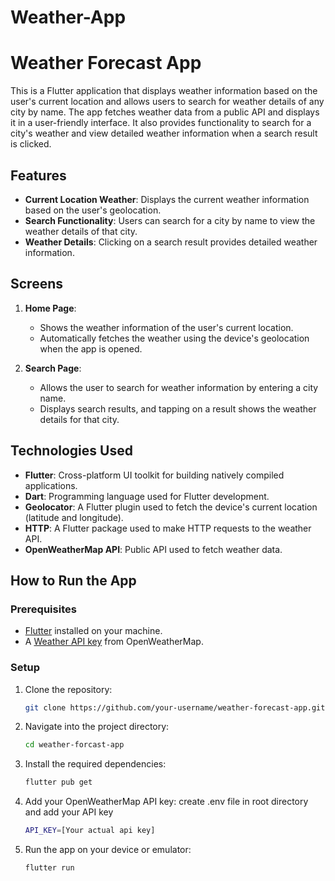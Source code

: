 # Weather-App
# Weather Forecast App

This is a Flutter application that displays weather information based on the user's current location and allows users to search for weather details of any city by name. The app fetches weather data from a public API and displays it in a user-friendly interface. It also provides functionality to search for a city's weather and view detailed weather information when a search result is clicked.

## Features

- **Current Location Weather**: Displays the current weather information based on the user's geolocation.
- **Search Functionality**: Users can search for a city by name to view the weather details of that city.
- **Weather Details**: Clicking on a search result provides detailed weather information.

## Screens

1. **Home Page**:
   - Shows the weather information of the user's current location.
   - Automatically fetches the weather using the device's geolocation when the app is opened.

2. **Search Page**:
   - Allows the user to search for weather information by entering a city name.
   - Displays search results, and tapping on a result shows the weather details for that city.

## Technologies Used

- **Flutter**: Cross-platform UI toolkit for building natively compiled applications.
- **Dart**: Programming language used for Flutter development.
- **Geolocator**: A Flutter plugin used to fetch the device's current location (latitude and longitude).
- **HTTP**: A Flutter package used to make HTTP requests to the weather API.
- **OpenWeatherMap API**: Public API used to fetch weather data.


## How to Run the App

### Prerequisites

- [Flutter](https://flutter.dev/docs/get-started/install) installed on your machine.
- A [Weather API key](https://openweathermap.org/) from OpenWeatherMap.

### Setup

1. Clone the repository:

   ```bash
   git clone https://github.com/your-username/weather-forecast-app.git
2. Navigate into the project directory:
   
   ```bash
   cd weather-forcast-app
   ```
3. Install the required dependencies:
   
   ```bash
   flutter pub get
   ```
4. Add your OpenWeatherMap API key:
  create .env file in root directory and add your API key

   ```bash
   API_KEY=[Your actual api key]
6. Run the app on your device or emulator:

   ```bash
   flutter run
